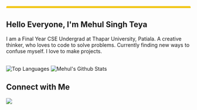 <img src="./header-bar.svg" alt="animated-header-bar" />

## Hello Everyone, I'm Mehul Singh Teya

I am a Final Year CSE Undergrad at Thapar University, Patiala. A creative thinker, who loves to code to solve problems. Currently finding new ways to confuse myself. I love to make projects.
<br/><br/>

![Top Languages](https://github-readme-stats.vercel.app/api/top-langs/?username=daxter-army&theme=buefy&layout=compact)
![Mehul's Github Stats](https://github-readme-stats.vercel.app/api?username=daxter-army&show_icons=true&theme=buefy)

## Connect with Me
[<img src="https://img.shields.io/badge/linkedin-%230077B5.svg?&style=for-the-badge&logo=linkedin&logoColor=white">](https://www.linkedin.com/in/mehulsinghteya/)
